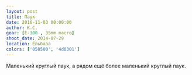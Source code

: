 ```yaml
---
layout: post
title: Паук
date: 2016-11-03 00:00:00
author: К.С.
gear: [E-300 , 35mm macro]
shoot_date: 2014-07-29
location: Ёльбаза
colors: ['050500', '4d0301']
---
```


Маленький круглый паук, а рядом ещё более маленький круглый паук.
